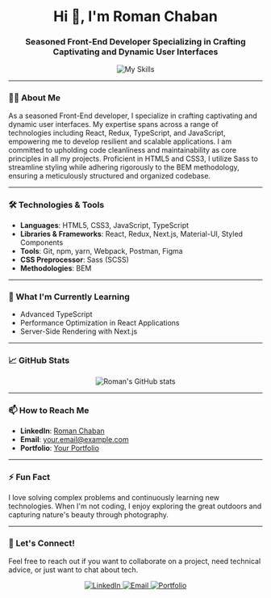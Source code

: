 <h1 align="center">Hi 👋, I'm Roman Chaban</h1>
<h3 align="center">Seasoned Front-End Developer Specializing in Crafting Captivating and Dynamic User Interfaces</h3>

<p align="center">
  <img src="https://skillicons.dev/icons?i=html,css,js,git,sass,next,react,typescript,redux,npm,yarn,webpack,figma,styledcomponents,materialui,postman" alt="My Skills" />
</p>

---

### 🧑‍💻 About Me
As a seasoned Front-End developer, I specialize in crafting captivating and dynamic user interfaces. My expertise spans across a range of technologies including React, Redux, TypeScript, and JavaScript, empowering me to develop resilient and scalable applications. I am committed to upholding code cleanliness and maintainability as core principles in all my projects. Proficient in HTML5 and CSS3, I utilize Sass to streamline styling while adhering rigorously to the BEM methodology, ensuring a meticulously structured and organized codebase.

---

### 🛠️ Technologies & Tools
- **Languages**: HTML5, CSS3, JavaScript, TypeScript
- **Libraries & Frameworks**: React, Redux, Next.js, Material-UI, Styled Components
- **Tools**: Git, npm, yarn, Webpack, Postman, Figma
- **CSS Preprocessor**: Sass (SCSS)
- **Methodologies**: BEM

---

### 🌱 What I'm Currently Learning
- Advanced TypeScript
- Performance Optimization in React Applications
- Server-Side Rendering with Next.js

---

### 📈 GitHub Stats
<p align="center">
  <img src="https://github-readme-stats.vercel.app/api?username=your-github-username&show_icons=true&theme=radical" alt="Roman's GitHub stats" />
</p>

---

### 📫 How to Reach Me
- **LinkedIn**: [Roman Chaban](https://www.linkedin.com/in/your-linkedin-username/)
- **Email**: your.email@example.com
- **Portfolio**: [Your Portfolio](https://your-portfolio.com)

---

### ⚡ Fun Fact
I love solving complex problems and continuously learning new technologies. When I'm not coding, I enjoy exploring the great outdoors and capturing nature's beauty through photography.

---

### 💬 Let's Connect!
Feel free to reach out if you want to collaborate on a project, need technical advice, or just want to chat about tech.

<p align="center">
  <a href="https://www.linkedin.com/in/your-linkedin-username/">
    <img src="https://img.shields.io/badge/LinkedIn-%230077B5.svg?style=for-the-badge&logo=linkedin&logoColor=white" alt="LinkedIn"/>
  </a>
  <a href="mailto:your.email@example.com">
    <img src="https://img.shields.io/badge/Email-D14836?style=for-the-badge&logo=gmail&logoColor=white" alt="Email"/>
  </a>
  <a href="https://your-portfolio.com">
    <img src="https://img.shields.io/badge/Portfolio-24292e?style=for-the-badge&logo=github&logoColor=white" alt="Portfolio"/>
  </a>
</p>
